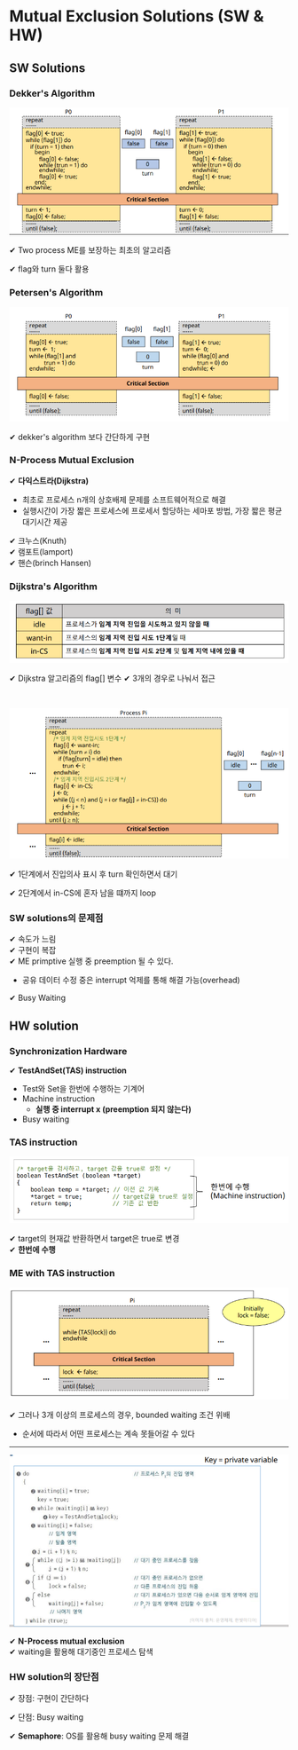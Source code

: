 # Mutual Exclusion Solutions (SW & HW)

## SW Solutions

### Dekker's Algorithm

![](assets/6_2.md/2022-12-12-20-47-58.png)

✔ Two process ME를 보장하는 최초의 알고리즘

✔ flag와 turn 둘다 활용  

### Petersen's Algorithm

![](assets/6_2.md/2022-12-12-20-50-09.png)

✔ dekker's algorithm 보다 간단하게 구현

### N-Process Mutual Exclusion

✔ **다익스트라(Dijkstra)**
- 최초로 프로세스 n개의 상호배제 문제를 소프트웨어적으로 해결
- 실행시간이 가장 짧은 프로세스에 프로세서 할당하는 세마포 방법, 가장 짧은 평균 대기시간 제공

✔ 크누스(Knuth)  
✔ 램포트(lamport)  
✔ 핸슨(brinch Hansen)

### Dijkstra's Algorithm

![](assets/6_2.md/2022-12-12-20-53-34.png)  

✔ Dijkstra 알고리즘의 flag[] 변수
✔ 3개의 경우로 나눠서 접근  

<br>

![](assets/6_2.md/2022-12-12-20-54-24.png)

✔ 1단계에서 진입의사 표시 후 turn 확인하면서 대기

✔ 2단계에서 in-CS에 혼자 남을 떄까지 loop

### SW solutions의 문제점

✔ 속도가 느림  
✔ 구현이 복잡  
✔ ME primptive 실행 중 preemption 될 수 있다.  
- 공유 데이터 수정 중은 interrupt 억제를 통해 해결 가능(overhead)  
  
✔ Busy Waiting

## HW solution

### Synchronization Hardware

✔ **TestAndSet(TAS) instruction**
- Test와 Set을 한번에 수행하는 기계어
- Machine instruction
  - **실행 중 interrupt x (preemption 되지 않는다)**
- Busy waiting

### TAS instruction

![](assets/6_2.md/2022-12-12-21-00-59.png)

✔ target의 현재값 반환하면서 target은 true로 변경  
✔ **한번에 수행**

### ME with TAS instruction

![](assets/6_2.md/2022-12-12-21-02-28.png)

✔ 그러나 3개 이상의 프로세스의 경우, bounded waiting 조건 위배
- 순서에 따라서 어떤 프로세스는 계속 못들어갈 수 있다

<hr>

![](assets/6_2.md/2022-12-12-21-06-58.png)

✔ **N-Process mutual exclusion**  
✔ waiting을 활용해 대기중인 프로세스 탐색

### HW solution의 장단점

✔ 장점: 구현이 간단하다

✔ 단점: Busy waiting

✔ **Semaphore**: OS를 활용해 busy waiting 문제 해결